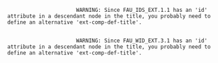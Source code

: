 
                          WARNING: Since FAU_IDS_EXT.1.1 has an 'id' attribute in a descendant node in the title, you probably need to define an alternative 'ext-comp-def-title'.
                       

                          WARNING: Since FAU_WID_EXT.3.1 has an 'id' attribute in a descendant node in the title, you probably need to define an alternative 'ext-comp-def-title'.
                       
